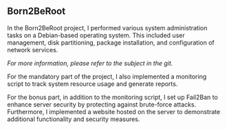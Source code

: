 ## Born2BeRoot

In the Born2BeRoot project, I performed various system administration tasks on a Debian-based operating system. This included user management, disk partitioning, package installation, and configuration of network services.

*For more information, please refer to the subject in the git.*

For the mandatory part of the project, I also implemented a monitoring script to track system resource usage and generate reports.

For the bonus part, in addition to the monitoring script, I set up Fail2Ban to enhance server security by protecting against brute-force attacks. Furthermore, I implemented a website hosted on the server to demonstrate additional functionality and security measures.
